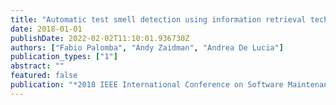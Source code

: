 ```yaml
---
title: "Automatic test smell detection using information retrieval techniques"
date: 2018-01-01
publishDate: 2022-02-02T11:10:01.936730Z
authors: ["Fabio Palomba", "Andy Zaidman", "Andrea De Lucia"]
publication_types: ["1"]
abstract: ""
featured: false
publication: "*2018 IEEE International Conference on Software Maintenance and Evolution (ICSME)*"
---
```


